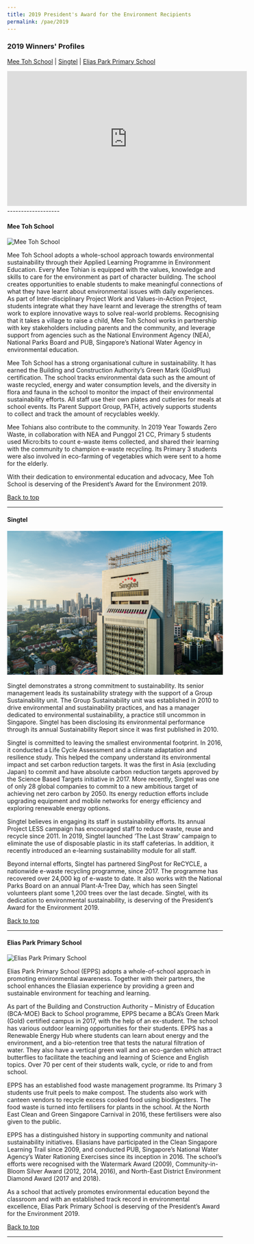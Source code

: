 ```yaml
---
title: 2019 President's Award for the Environment Recipients
permalink: /pae/2019
---
```





### 2019 Winners' Profiles

[Mee Toh School](#mts) | [Singtel](#singtel) | [Elias Park Primary School](#epps)

<div class="bp-youtube">
<iframe width="560" height="315" src="https://www.youtube.com/embed/JrGVHN-rauU" frameborder="0" allow="accelerometer; autoplay; encrypted-media; gyroscope; picture-in-picture" allowfullscreen></iframe>
</div>
-------------------


<a name="mts"></a>
#### Mee Toh School 

![Mee Toh School](/images/pae/2019-Mee-Toh-School.jpeg)

Mee Toh School adopts a whole-school approach towards environmental sustainability through their Applied Learning Programme in Environment Education.  Every Mee Tohian is equipped with the values, knowledge and skills to care for the environment as part of character building. The school creates opportunities to enable students to make meaningful connections of what they have learnt about environmental issues with daily experiences. As part of Inter-disciplinary Project Work and Values-in-Action Project, students integrate what they have learnt and leverage the strengths of team work to explore innovative ways to solve real-world problems. Recognising that it takes a village to raise a child, Mee Toh School works in partnership with key stakeholders including parents and the community, and leverage support from agencies such as the National Environment Agency (NEA), National Parks Board and PUB, Singapore’s National Water Agency in environmental education. 

Mee Toh School has a strong organisational culture in sustainability. It has earned the Building and Construction Authority’s Green Mark (GoldPlus) certification. The school tracks environmental data such as the amount of waste recycled, energy and water consumption levels, and the diversity in flora and fauna in the school to monitor the impact of their environmental sustainability efforts. All staff use their own plates and cutleries for meals at school events. Its Parent Support Group, PATH, actively supports students to collect and track the amount of recyclables weekly.     

Mee Tohians also contribute to the community. In 2019 Year Towards Zero Waste, in collaboration with NEA and Punggol 21 CC, Primary 5 students used Micro:bits to count e-waste items collected, and shared their learning with the community to champion e-waste recycling. Its Primary 3 students were also involved in eco-farming of vegetables which were sent to a home for the elderly.  

With their dedication to environmental education and advocacy, Mee Toh School is deserving of the President’s Award for the Environment 2019. 


[Back to top](#top)

-------------------

<a name="singtel"></a>
#### Singtel

![Singtel](/images/pae/2019-Singtel.jpeg)

Singtel demonstrates a strong commitment to sustainability. Its senior management leads its sustainability strategy with the support of a Group Sustainability unit. The Group Sustainability unit was established in 2010 to drive environmental and sustainability practices, and has a manager dedicated to environmental sustainability, a practice still uncommon in Singapore. Singtel has been disclosing its environmental performance through its annual Sustainability Report since it was first published in 2010. 

Singtel is committed to leaving the smallest environmental footprint. In 2016, it conducted a Life Cycle Assessment and a climate adaptation and resilience study. This helped the company understand its environmental impact and set carbon reduction targets. It was the first in Asia (excluding Japan) to commit and have absolute carbon reduction targets approved by the Science Based Targets initiative in 2017. More recently, Singtel was one of only 28 global companies to commit to a new ambitious target of achieving net zero carbon by 2050. Its energy reduction efforts include upgrading equipment and mobile networks for energy efficiency and exploring renewable energy options.

Singtel believes in engaging its staff in sustainability efforts. Its annual Project LESS campaign has encouraged staff to reduce waste, reuse and recycle since 2011. In 2019, Singtel launched ‘The Last Straw’ campaign to eliminate the use of disposable plastic in its staff cafeterias. In addition, it recently introduced an e-learning sustainability module for all staff. 

Beyond internal efforts, Singtel has partnered SingPost for ReCYCLE, a nationwide e-waste recycling programme, since 2017. The programme has recovered over 24,000 kg of e-waste to date. It also works with the National Parks Board on an annual Plant-A-Tree Day, which has seen Singtel volunteers plant some 1,200 trees over the last decade. 
Singtel, with its dedication to environmental sustainability, is deserving of the President’s Award for the Environment 2019.


[Back to top](#top)

-------------------


<a name="epps"></a>
#### Elias Park Primary School

![Elias Park Primary School](/images/pae/2019-Elias-Park-Primary.jpeg)

Elias Park Primary School (EPPS) adopts a whole-of-school approach in promoting environmental awareness. Together with their partners, the school enhances the Eliasian experience by providing a green and sustainable environment for teaching and learning. 

As part of the Building and Construction Authority – Ministry of Education (BCA-MOE) Back to School programme, EPPS became a BCA’s Green Mark (Gold) certified campus in 2017, with the help of an ex-student. The school has various outdoor learning opportunities for their students. EPPS has a Renewable Energy Hub where students can learn about energy and the environment, and a bio-retention tree that tests the natural filtration of water. They also have a vertical green wall and an eco-garden which attract butterflies to facilitate the teaching and learning of Science and English topics. Over 70 per cent of their students walk, cycle, or ride to and from school.

EPPS has an established food waste management programme. Its Primary 3 students use fruit peels to make compost. The students also work with canteen vendors to recycle excess cooked food using biodigesters. The food waste is turned into fertilisers for plants in the school. At the North East Clean and Green Singapore Carnival in 2016, these fertilisers were also given to the public. 

EPPS has a distinguished history in supporting community and national sustainability initiatives. Eliasians have participated in the Clean Singapore Learning Trail since 2009, and conducted PUB, Singapore’s National Water Agency’s Water Rationing Exercises since its inception in 2016. The school’s efforts were recognised with the Watermark Award (2009), Community-in-Bloom Silver Award (2012, 2014, 2016), and North-East District Environment Diamond Award (2017 and 2018).

As a school that actively promotes environmental education beyond the classroom and with an established track record in environmental excellence, Elias Park Primary School is deserving of the President’s Award for the Environment 2019. 

[Back to top](#top)

-------------------
